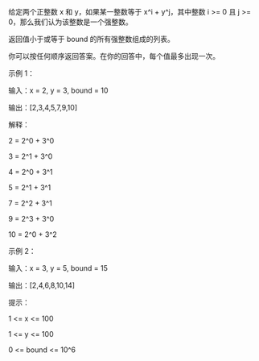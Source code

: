 给定两个正整数 x 和 y，如果某一整数等于 x^i + y^j，其中整数 i >= 0 且 j >= 0，那么我们认为该整数是一个强整数。

返回值小于或等于 bound 的所有强整数组成的列表。

你可以按任何顺序返回答案。在你的回答中，每个值最多出现一次。

示例 1：

输入：x = 2, y = 3, bound = 10

输出：[2,3,4,5,7,9,10]

解释： 

2 = 2^0 + 3^0

3 = 2^1 + 3^0

4 = 2^0 + 3^1

5 = 2^1 + 3^1

7 = 2^2 + 3^1

9 = 2^3 + 3^0

10 = 2^0 + 3^2

示例 2：


输入：x = 3, y = 5, bound = 15

输出：[2,4,6,8,10,14]
 

提示：

1 <= x <= 100

1 <= y <= 100

0 <= bound <= 10^6

